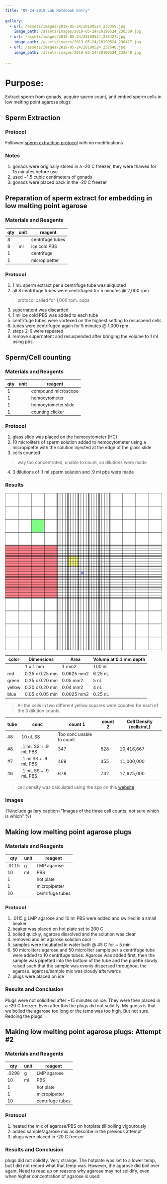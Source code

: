 ```yaml
---
title: "09-24-2019 Lab Notebook Entry"

gallery:
  - url: /assets/images/2019-05-24/20190524_230359.jpg
    image_path: /assets/images/2019-05-24/20190524_230359.jpg 
  - url: /assets/images/2019-05-24/20190524_230427.jpg
    image_path: /assets/images/2019-05-24/20190524_230427.jpg 
  - url: /assets/images/2019-05-24/20190524_232640.jpg
    image_path: /assets/images/2019-05-24/20190524_232640.jpg 

---
```


# Purpose:
Extract sperm from gonads, acquire sperm count, and embed sperm cells in low melting point agarose plugs

## Sperm Extraction

### Protocol
Followed [sperm extraction protocol](https://www.protocols.io/view/sea-cucumber-sperm-extraction-from-gonads-5pbg5in) with no modifications

### Notes
1. gonads were originally stored in a -20 C freezer, they were thawed for 15 minutes before use
2. used ~1.5 cubic centimeters of gonads
3. gonads were placed back in the -20 C freezer

## Preparation of sperm extract for embedding in low melting point agarose

### Materials and Reagents

|qty|unit|reagent|
|---|---|---|
|8||centrifuge tubes|
|8| ml|ice cold PBS|
|1||centrifuge|
|1||micropipetter|

### Protocol	
1. 1 mL sperm extract per a centrifuge tube was aliquoted
2. all 8 centrifuge tubes were centrifuged for 5 minutes @ 2,000 rpm
> protocol called for 1,000 rpm. oops
3. supernatent was discarded
4. 1 ml ice cold PBS was added to each tube 
5. centrifuge tubes were vortexed on the highest setting to resuspend cells
6. tubes were centrifuged again for 5 minutes @ 1,000 rpm
7. steps 2-6 were repeated
8. remove supernatent and resuspended after bringing the volume to 1 ml using pbs.


## Sperm/Cell counting

### Materials and Reagents

|qty|unit|reagent|
|---|---|---|
|1|| compound microscope|
|1||hemocytometer|
|1||hemocytometer slide|
|1||counting clicker|

### Protocol
1. glass slide was placed on the hemocytometer (HC)
2. 10 microliters of sperm solution added to hemocytometer using a micropipette with the solution injected at the edge of the glass slide 
3. cells counted
> way too concentrated, unable to count, so dilutions were made
4. 3 dilutions of .1 ml sperm solution and .9 ml pbs were made

### Results
 
![](/assets/images/Haemocytometer_Grid.png)

|color|Dimensions| 	Area |	Volume at 0.1 mm depth|
|---|---|---|---|
||1 x 1 mm |	1 mm2 	|	100 nL|
|red|0.25 x 0.25 mm| 	0.0625 mm2| 	6.25 nL|
|green|0.25 x 0.20 mm |	0.05 mm2 |	5 nL|
|yellow|0.20 x 0.20 mm |	0.04 mm2 |	4 nL|
|blue|0.05 x 0.05 mm |	0.0025 mm2| 	0.25 nL| 

> All the cells in two different yellow squares were counted for each of the 3 dilution counts

|tube|conc|count 1| count 2|Cell Density (cells/mL)|
|---|---|---|---|---|
|#8|10 uL SS | Too conc unable to count|||
|#8|.1 mL SS + .9 mL PBS| 347 | 528|10,416,667 |
|#7| .1 ml SS + .9 mL PBS| 469| 455|11,000,000 |
|#6| .1 mL SS + .9 mL PBS| 678| 732|17,625,000 |

> cell density was calculated using the app on this [website](https://www.hemocytometer.org/hemocytometer-calculator/)

### Images
{%include gallery caption="Images of the three cell counts, not sure which is which" %}

## Making low melting point agarose plugs

### Materials and Reagents

|qty|unit|reagent|
|---|---|---|
|.0115|g|LMP agarose|
|10|ml| PBS|
|1||hot plate|
|1||micropipetter|
|10||centrifuge tubes|

### Protocol
1. .0115 g LMP agarose and 10 ml PBS were added and swirled in a small beaker
2. beaker was placed on hot plate set to 200 C
3. boiled quickly, agarose dissolved and the solution was clear
4. removed and let agarose solution cool
5. samples were incubated in water bath @ 45 C for ~ 5 min 
6. 50 microliters agarose and 50 microliter sample per a centrifuge tube were added to 10 centrifuge tubes. Agarose was added first, then the sample was pipetted into the bottom of the tube and the pipette slowly raised such that the sample was evenly dispersed throughout the agarose. agarose/sample mix was cloudy afterwards
7. plugs were placed on ice

### Results and Conclusion
Plugs were not solidified after ~15 minutes on ice. They were then placed in a -20 C freezer. Even after this the plugs did not solidify. My guess is that we boiled the agarose too long or the temp was too high. But not sure. Redoing the plugs

## Making low melting point agarose plugs: Attempt #2 

### Materials and Reagents

|qty|unit|reagent|
|---|---|---|
|.0298|g|LMP agarose|
|10|ml| PBS|
|1||hot plate|
|1||micropipetter|
|10||centrifuge tubes|

### Protocol
1. heated the mix of agarose/PBS on hotplate till boiling vigourously
2. added sample/agarose mix as describe in the previous attempt
3. plugs were placed in -20 C freezer

### Results and Conclusion
plugs did not solidify. Very strange. The hotplate was set to a lower temp, but I did not record what that temp was. However, the agarose did boil over again. Need to read up on reasons why agarose may not solidify, even when higher concentration of agarose is used. 




